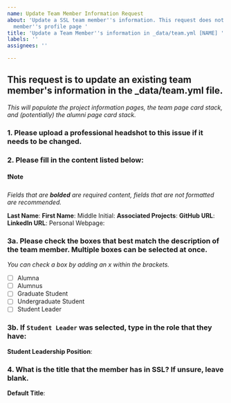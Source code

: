 ```yaml
---
name: Update Team Member Information Request
about: 'Update a SSL team member''s information. This request does not include the
  member''s profile page '
title: 'Update a Team Member''s information in _data/team.yml [NAME] '
labels: ''
assignees: ''

---
```


## This request is to update an existing team member's information in the _data/team.yml file.

*This will populate the project information pages, the team page card stack, and (potentially) the alumni page card stack.*

### 1. Please upload a professional headshot to this issue if it needs to be changed.

### 2. Please fill in the content listed below:

#### ❗Note

*Fields that are **bolded** are required content, fields that are not formatted are recommended.*  
 
**Last Name**:
**First Name**:
Middle Initial:
**Associated Projects**:
**GitHub URL**:
**LinkedIn URL**:
Personal Webpage: 

### 3a. Please check the boxes that best match the description of the team member. Multiple boxes can be selected at once.

*You can check a box by adding an x within the brackets.*

- [ ] Alumna
- [ ] Alumnus
- [ ] Graduate Student
- [ ] Undergraduate Student
- [ ] Student Leader

### 3b. If `Student Leader` was selected, type in the role that they have:

**Student Leadership Position**:

### 4. What is the title that the member has in SSL? If unsure, leave blank.

**Default Title**:
